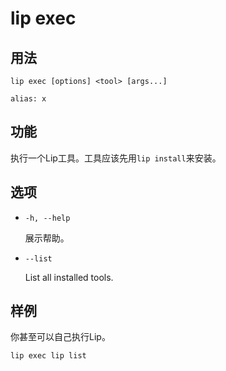 # lip exec

## 用法

```shell
lip exec [options] <tool> [args...]

alias: x
```

## 功能

执行一个Lip工具。工具应该先用`lip install`来安装。

## 选项

- `-h, --help`

  展示帮助。

- `--list`

  List all installed tools.

## 样例

你甚至可以自己执行Lip。

```shell
lip exec lip list
```